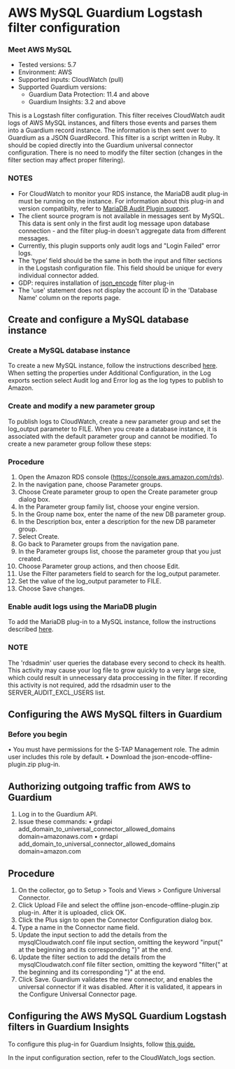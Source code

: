 # AWS MySQL Guardium Logstash filter configuration
### Meet AWS MySQL 
* Tested versions: 5.7
* Environment: AWS
* Supported inputs: CloudWatch (pull)
* Supported Guardium versions:
    * Guardium Data Protection: 11.4 and above
    * Guardium Insights: 3.2 and above

This is a Logstash filter configuration. This filter receives CloudWatch audit logs of AWS MySQL instances, and filters those events and parses them into a Guardium record instance. The information is then sent over to Guardium as a JSON GuardRecord.
This filter is a script written in Ruby. It should be copied directly into the Guardium universal connector configuration. There is no need to modify the filter section (changes in the filter section may affect proper filtering).

### NOTES
* For CloudWatch to monitor your RDS instance, the MariaDB audit plug-in must be running on the instance. For information about this plug-in and version compatibilty, refer to [MariaDB Audit Plugin support](https://docs.aws.amazon.com/AmazonRDS/latest/UserGuide/Appendix.MySQL.Options.AuditPlugin.html).
* The client source program is not available in messages sent by MySQL. This data is sent only in the first audit log message upon database connection - and the filter plug-in doesn't aggregate data from different messages.
* Currently, this plugin supports only audit logs and "Login Failed" error logs.
* The ‘type’ field should be the same in both the input and filter sections in the Logstash configuration file. This field should be unique for every individual connector added.
* GDP: requires installation of [json_encode](https://www.elastic.co/guide/en/logstash-versioned-plugins/current/v3.0.3-plugins-filters-json_encode.html) filter plug-in
* The 'use' statement does not display the account ID in the 'Database Name' column on the reports page.
## Create and configure a MySQL database instance
### Create a MySQL database instance
To create a new MySQL instance, follow the instructions described [here](https://aws.amazon.com/getting-started/hands-on/create-mysql-db/). When setting the properties under Additional Configuration, in the Log exports section select Audit log and Error log as the log types to publish to Amazon.

### Create and modify a new parameter group
To publish logs to CloudWatch, create a new parameter group and set the log_output parameter to FILE. When you create a database instance, it is associated with the default parameter group and cannot be modified. To create a new parameter group follow these steps:
### Procedure
1. Open the Amazon RDS console (https://console.aws.amazon.com/rds).
2. In the navigation pane, choose Parameter groups.
3. Choose Create parameter group to open the Create parameter group dialog box.
4. In the Parameter group family list, choose your engine version.
5. In the Group name box, enter the name of the new DB parameter group.
6. In the Description box, enter a description for the new DB parameter group.
7. Select Create.
8. Go back to Parameter groups from the navigation pane.
9. In the Parameter groups list, choose the parameter group that you just created.
10. Choose Parameter group actions, and then choose Edit.
11. Use the Filter parameters field to search for the log_output parameter.
12. Set the value of the log_output parameter to FILE.
13. Choose Save changes.

### Enable audit logs using the MariaDB plugin
To add the MariaDB plug-in to a MySQL instance, follow the instructions described [here](https://docs.aws.amazon.com/AmazonRDS/latest/UserGuide/Appendix.MySQL.Options.AuditPlugin.html).
### NOTE
The 'rdsadmin' user queries the database every second to check its health. This activity may cause your log file to grow quickly to a very large size, which could result in unnecessary data proccessing in the filter. If recording this activity is not required, add the rdsadmin user to the SERVER_AUDIT_EXCL_USERS list.

## Configuring the AWS MySQL filters in Guardium
### Before you begin
• You must have permissions for the S-TAP Management role. The admin user includes this role by default.
• Download the json-encode-offline-plugin.zip plug-in.
## Authorizing outgoing traffic from AWS to Guardium
1. Log in to the Guardium API.
2. Issue these commands:
		• grdapi add_domain_to_universal_connector_allowed_domains domain=amazonaws.com
		• grdapi add_domain_to_universal_connector_allowed_domains domain=amazon.com
## Procedure
1. On the collector, go to Setup > Tools and Views > Configure Universal Connector.
2. Click Upload File and select the offline json-encode-offline-plugin.zip plug-in. After it is uploaded, click OK.
3. Click the Plus sign to open the Connector Configuration dialog box.
4. Type a name in the Connector name field.
5. Update the input section to add the details from the mysqlCloudwatch.conf file input section, omitting the keyword "input{" at the beginning and its corresponding "}" at the end.
6. Update the filter section to add the details from the mysqlCloudwatch.conf file filter section, omitting the keyword "filter{" at the beginning and its corresponding "}" at the end.
7. Click Save. Guardium validates the new connector, and enables the universal connector if it was disabled. After it is validated, it appears in the Configure Universal Connector page.

## Configuring the AWS MySQL Guardium Logstash filters in Guardium Insights

To configure this plug-in for Guardium Insights, follow [this guide.](/docs/Guardium%20Insights/3.2.x/UC_Configuration_GI.md#configuring-a-cloudwatch-input-plug-in)

In the input configuration section, refer to the CloudWatch_logs section.
